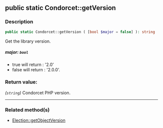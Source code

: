 ## public static Condorcet::getVersion

### Description    

```php
public static Condorcet::getVersion ( [bool $major = false] ): string
```

Get the library version.
    

##### **major:** *```bool```*   
* true will return : '2.0'
* false will return : '2.0.0'.    


### Return value:   

*(```string```)* Condorcet PHP version.


---------------------------------------

### Related method(s)      

* [Election::getObjectVersion](../Election%20Class/public%20Election--getObjectVersion.md)    
